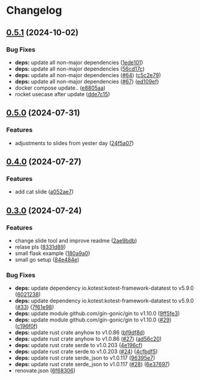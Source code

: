 # Changelog

## [0.5.1](https://github.com/SilenLoc/baselOne2024/compare/v0.5.0...v0.5.1) (2024-10-02)


### Bug Fixes

* **deps:** update all non-major dependencies ([1ede101](https://github.com/SilenLoc/baselOne2024/commit/1ede101497bb00c1cffa179a68dbf6d1cd321c03))
* **deps:** update all non-major dependencies ([56cd17c](https://github.com/SilenLoc/baselOne2024/commit/56cd17c7ed1cf88c919005b08ad974ec3827deb6))
* **deps:** update all non-major dependencies ([#64](https://github.com/SilenLoc/baselOne2024/issues/64)) ([c5c2e79](https://github.com/SilenLoc/baselOne2024/commit/c5c2e7997c45da92ceafeb263f50a433378c6e10))
* **deps:** update all non-major dependencies ([#67](https://github.com/SilenLoc/baselOne2024/issues/67)) ([ed109ef](https://github.com/SilenLoc/baselOne2024/commit/ed109ef676aa73287a604dcd4e7a4e00c3117d56))
* docker compose update.. ([e8805aa](https://github.com/SilenLoc/baselOne2024/commit/e8805aa690da818bb53f605c269784826f5f39e6))
* rocket usecase after update ([dde7c15](https://github.com/SilenLoc/baselOne2024/commit/dde7c154afaed4094b08e3810143efb2fbb42828))

## [0.5.0](https://github.com/SilenLoc/baselOne2024/compare/v0.4.0...v0.5.0) (2024-07-31)


### Features

* adjustments to slides from yester day ([24f5a07](https://github.com/SilenLoc/baselOne2024/commit/24f5a0754003dedb160f2275f41e76707253e71e))

## [0.4.0](https://github.com/SilenLoc/baselOne2024/compare/v0.3.0...v0.4.0) (2024-07-27)


### Features

* add cat slide ([a052ae7](https://github.com/SilenLoc/baselOne2024/commit/a052ae7f87569015e89e8c1960390b99cf154f39))

## [0.3.0](https://github.com/SilenLoc/baselOne2024/compare/0.2.0...v0.3.0) (2024-07-24)


### Features

* change slide tool and improve readme ([2ae9bdb](https://github.com/SilenLoc/baselOne2024/commit/2ae9bdb14772038e6a8b49fb20f8158a5d5f72bb))
* relase pls ([8331d89](https://github.com/SilenLoc/baselOne2024/commit/8331d8971eb30494822db7ae5ca755355076890d))
* small flask example ([180a9a0](https://github.com/SilenLoc/baselOne2024/commit/180a9a0a71411a0624cdd81f56a2d3f86029dd67))
* small go setup ([84e484e](https://github.com/SilenLoc/baselOne2024/commit/84e484e2b29da0dd46651779b716b435ce0f1732))


### Bug Fixes

* **deps:** update dependency io.kotest:kotest-framework-datatest to v5.9.0 ([6021238](https://github.com/SilenLoc/baselOne2024/commit/60212387486d4b37e556b3c52e15d9751e8610f8))
* **deps:** update dependency io.kotest:kotest-framework-datatest to v5.9.0 ([#33](https://github.com/SilenLoc/baselOne2024/issues/33)) ([7f61e98](https://github.com/SilenLoc/baselOne2024/commit/7f61e98bcb01e6d46b1be517f68ef8dc38aea4b7))
* **deps:** update module github.com/gin-gonic/gin to v1.10.0 ([9ff5fe3](https://github.com/SilenLoc/baselOne2024/commit/9ff5fe30c9d981a6c03d5357b6142025211d9fff))
* **deps:** update module github.com/gin-gonic/gin to v1.10.0 ([#29](https://github.com/SilenLoc/baselOne2024/issues/29)) ([c196f0f](https://github.com/SilenLoc/baselOne2024/commit/c196f0f907911d487af91cf8869d8592626ebcf9))
* **deps:** update rust crate anyhow to v1.0.86 ([bf9df8d](https://github.com/SilenLoc/baselOne2024/commit/bf9df8da29ffa2e900273719e07c05e8c50ea347))
* **deps:** update rust crate anyhow to v1.0.86 ([#27](https://github.com/SilenLoc/baselOne2024/issues/27)) ([ad56c20](https://github.com/SilenLoc/baselOne2024/commit/ad56c20baabfd249ed2ba36c6a608ddffb672c91))
* **deps:** update rust crate serde to v1.0.203 ([4e196cf](https://github.com/SilenLoc/baselOne2024/commit/4e196cf7e5a5a21e0939b7d2c10246dd173ce947))
* **deps:** update rust crate serde to v1.0.203 ([#24](https://github.com/SilenLoc/baselOne2024/issues/24)) ([4cfbdf5](https://github.com/SilenLoc/baselOne2024/commit/4cfbdf59c7e85e940e2f5184c55b52de4f627d7d))
* **deps:** update rust crate serde_json to v1.0.117 ([96395e7](https://github.com/SilenLoc/baselOne2024/commit/96395e7628f391d6cd8552f59dfc526510492d17))
* **deps:** update rust crate serde_json to v1.0.117 ([#28](https://github.com/SilenLoc/baselOne2024/issues/28)) ([6e37697](https://github.com/SilenLoc/baselOne2024/commit/6e3769781d9c35458a13f2b99372e7dd2880e69e))
* renovate.json ([6f68306](https://github.com/SilenLoc/baselOne2024/commit/6f68306d58b00cfc9ca7fbe389768004fbdf8fed))
